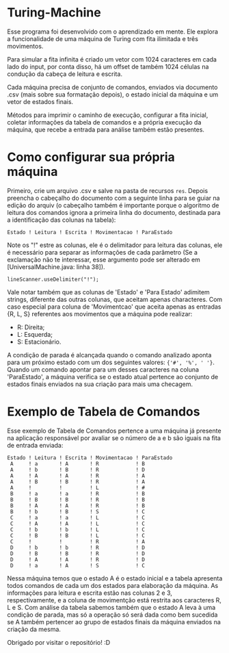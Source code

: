 # Turing-Machine

Esse programa foi desenvolvido com o aprendizado em mente. Ele explora a funcionalidade 
de uma máquina de Turing com fita ilimitada e três movimentos.

Para simular a fita infinita é criado um vetor com 1024 caracteres em cada lado do input,
por conta disso, há um offset de também 1024 células na condução da cabeça de leitura e 
escrita.

Cada máquina precisa de conjunto de comandos, enviados via documento .csv (mais sobre sua 
formatação depois), o estado inicial da máquina e um vetor de estados finais.

Métodos para imprimir o caminho de execução, configurar a fita inicial, coletar informações
da tabela de comandos e a própria execução da máquina, que recebe a entrada para análise
também estão presentes.

# Como configurar sua própria máquina

Primeiro, crie um arquivo .csv e salve na pasta de recursos ```res```. Depois preencha o cabeçalho
do documento com a seguinte linha para se guiar na edição do arquiv (o cabeçalho também é importante
porque o algoritmo de leitura dos comandos ignora a primeira linha do documento, destinada para a
identificação das colunas na tabela):

```Estado ! Leitura ! Escrita ! Movimentacao ! ParaEstado```

Note os "!" estre as colunas, ele é o delimitador para leitura das colunas, ele é necessário para separar
as informações de cada parâmetro (Se a exclamação não te interessar, esse argumento pode ser alterado
em [UniversalMachine.java: linha 38]).

```lineScanner.useDelimiter("!");```

Vale notar também que as colunas de 'Estado' e 'Para Estado' adimitem strings, diferente das outras colunas,
que aceitam apenas characteres. Com caso especial para coluna de 'Movimentcao' que aceita apenas as 
entradas {R, L, S} referentes aos movimentos que a máquina pode realizar:
  - R: Direita;
  - L: Esquerda;
  - S: Estacionário.

A condição de parada é alcançada quando o comando analizado aponta para um próximo estado com um dos seguintes
valores: ```{'#', '%', ' '}```. Quando um comando apontar para um desses caracteres na coluna 'ParaEstado',
a máquina verifica se o estado atual pertence ao conjunto de estados finais enviados na sua criação para
mais uma checagem.

# Exemplo de Tabela de Comandos

Esse exemplo de Tabela de Comandos pertence a uma máquina já presente na aplicação responsável por avaliar se
o número de a e b são iguais na fita de entrada enviada:

```
Estado ! Leitura ! Escrita ! Movimentacao ! ParaEstado
 A     ! a       ! A       ! R            ! B
 A     ! b       ! B       ! R            ! D
 A     ! A       ! A       ! R            ! A
 A     ! B       ! B       ! R            ! A
 A     !         !         ! L            ! #
 B     ! a       ! a       ! R            ! B
 B     ! B       ! B       ! R            ! B
 B     ! A       ! A       ! R            ! B
 B     ! b       ! B       ! S            ! C
 C     ! a       ! a       ! L            ! C
 C     ! A       ! A       ! L            ! C
 C     ! b       ! b       ! L            ! C
 C     ! B       ! B       ! L            ! C
 C     !         !         ! R            ! A
 D     ! b       ! b       ! R            ! D
 D     ! B       ! B       ! R            ! D
 D     ! A       ! A       ! R            ! D
 D     ! a       ! A       ! S            ! C
```

Nessa máquina temos que o estado A é o estado inicial e a tabela apresenta todos comandos de cada um dos estados
para elaboração da máquina. As informações para leitura e escrita estão nas colunas 2 e 3, respectivamente, e
a coluna de movimentção está restrita aos caracteres R, L e S. Com análise da tabela sabemos também que o estado A
leva à uma condição de parada, mas só a operação só será dada como bem sucedida se A também pertencer ao grupo
de estados finais da máquina enviados na criação da mesma.



Obrigado por visitar o repositório! :D
